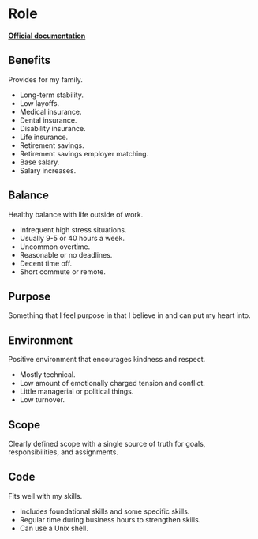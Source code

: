 # Role

**[Official documentation](http://www.open-std.org/jtc1/sc22/wg14/www/docs/n1256.pdf)**

## Benefits

Provides for my family.

- Long-term stability.
- Low layoffs.
- Medical insurance.
- Dental insurance.
- Disability insurance.
- Life insurance.
- Retirement savings.
- Retirement savings employer matching.
- Base salary.
- Salary increases.

## Balance

Healthy balance with life outside of work.

- Infrequent high stress situations.
- Usually 9-5 or 40 hours a week.
- Uncommon overtime.
- Reasonable or no deadlines.
- Decent time off.
- Short commute or remote.

## Purpose

Something that I feel purpose in that I believe in and can put my heart into.

## Environment

Positive environment that encourages kindness and respect.

- Mostly technical.
- Low amount of emotionally charged tension and conflict.
- Little managerial or political things.
- Low turnover.

## Scope

Clearly defined scope with a single source of truth for goals, responsibilities, and assignments.

## Code

Fits well with my skills.

- Includes foundational skills and some specific skills.
- Regular time during business hours to strengthen skills.
- Can use a Unix shell.
